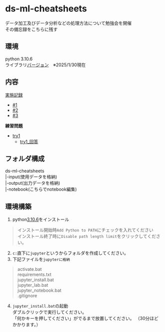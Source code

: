 # ds-ml-cheatsheets
データ加工及びデータ分析などの処理方法について勉強会を開催  
その備忘録をこちらに残す

## 環境
python 3.10.6  
ライブラリ[バージョン](requirements.txt)　※2025/1/30現在


## 内容
[実施記録](memo/logs.md)
- [#1](notebook/0129.ipynb)
- [#2](notebook/0206.ipynb)
- [#3](notebook/0212.ipynb)  

**練習問題**
- [try1](input/try1_inoue.zip)
  - [try1_回答](notebook/trt1_answer.ipynb)


## フォルダ構成
ds-ml-cheatsheets  
|-input(使用データを格納)  
|-output(出力データを格納)  
|-notebook(こちらでnotebook編集)  

## 環境構築
1. python[3.10.6](https://www.python.org/ftp/python/3.10.6/python-3.10.6-amd64.exe)をインストール  
>インストール開始時`Add Python to PATH`にチェックを入れてください  
>インストール終了時に`Disable path length limit`をクリックしてください。
2. `c:`直下に`jupyter`というからフォルダを作成してください。
3. 下記ファイルを`jupyterに格納`
>activate.bat  
>requirements.txt  
>jupyter_install.bat  
>jupyter_lab.bat  
>jupyter_notebook.bat  
>.gitignore
4. `jupyter_install.bat`の起動  
ダブルクリックで実行してください。  
「何かキーを押してください」がでるまで放置してください。
（30分ほどかかります。）





